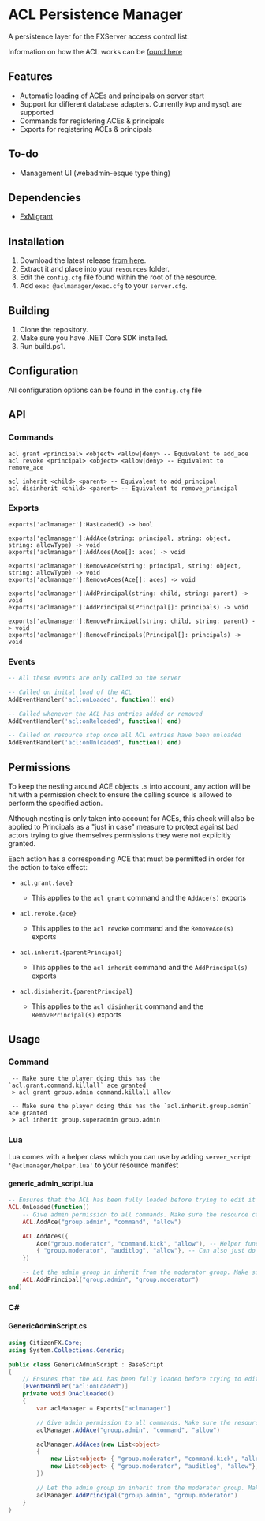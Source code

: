 # ACL Persistence Manager

A persistence layer for the FXServer access control list. 

Information on how the ACL works can be [found here](https://forum.cfx.re/t/basic-aces-principals-overview-guide/90917)

## Features

- Automatic loading of ACEs and principals on server start
- Support for different database adapters. Currently `kvp` and `mysql` are supported
- Commands for registering ACEs & principals
- Exports for registering ACEs & principals

## To-do

- Management UI (webadmin-esque type thing)

## Dependencies

- [FxMigrant](https://github.com/Jazzuh/fxmigrant/releases)
## Installation

1. Download the latest release [from here](https://github.com/Jazzuh/AclPersistenceManager/releases).
2. Extract it and place into your `resources` folder. 
3. Edit the `config.cfg` file found within the root of the resource.
4. Add `exec @aclmanager/exec.cfg` to your `server.cfg`.
    
## Building

1. Clone the repository.
2. Make sure you have .NET Core SDK installed.
3. Run build.ps1.



## Configuration

All configuration options can be found in the `config.cfg` file
## API

### Commands


```
acl grant <principal> <object> <allow|deny> -- Equivalent to add_ace
acl revoke <principal> <object> <allow|deny> -- Equivalent to remove_ace

acl inherit <child> <parent> -- Equivalent to add_principal
acl disinherit <child> <parent> -- Equivalent to remove_principal
```

### Exports

```
exports['aclmanager']:HasLoaded() -> bool

exports['aclmanager']:AddAce(string: principal, string: object, string: allowType) -> void
exports['aclmanager']:AddAces(Ace[]: aces) -> void

exports['aclmanager']:RemoveAce(string: principal, string: object, string: allowType) -> void
exports['aclmanager']:RemoveAces(Ace[]: aces) -> void

exports['aclmanager']:AddPrincipal(string: child, string: parent) -> void
exports['aclmanager']:AddPrincipals(Principal[]: principals) -> void

exports['aclmanager']:RemovePrincipal(string: child, string: parent) -> void
exports['aclmanager']:RemovePrincipals(Principal[]: principals) -> void
```

### Events

``` lua
-- All these events are only called on the server

-- Called on inital load of the ACL
AddEventHandler('acl:onLoaded', function() end)

-- Called whenever the ACL has entries added or removed
AddEventHandler('acl:onReloaded', function() end)

-- Called on resource stop once all ACL entries have been unloaded
AddEventHandler('acl:onUnloaded', function() end)
```
## Permissions

To keep the nesting around ACE objects `.`s into account, any action will be hit with a permission check to ensure the calling source is allowed to perform the specified action. 

Although nesting is only taken into account for ACEs, this check will also be applied to Principals as a "just in case" measure to protect against bad actors trying to give themselves permissions they were not explicitly granted. 

Each action has a corresponding ACE that must be permitted in order for the action to take effect:

- `acl.grant.{ace}`
    - This applies to the `acl grant` command and the `AddAce(s)` exports

- `acl.revoke.{ace}`
    - This applies to the `acl revoke` command and the `RemoveAce(s)` exports

- `acl.inherit.{parentPrincipal}`
    - This applies to the `acl inherit` command and the `AddPrincipal(s)` exports

- `acl.disinherit.{parentPrincipal}`
    - This applies to the `acl disinherit` command and the `RemovePrincipal(s)` exports


## Usage


### Command

```
 -- Make sure the player doing this has the `acl.grant.command.killall` ace granted
 > acl grant group.admin command.killall allow

 -- Make sure the player doing this has the `acl.inherit.group.admin` ace granted
 > acl inherit group.superadmin group.admin
```

### Lua

Lua comes with a helper class which you can use by adding `server_script '@aclmanager/helper.lua'` to your resource manifest

#### generic_admin_script.lua
```lua
-- Ensures that the ACL has been fully loaded before trying to edit it
ACL.OnLoaded(function()
    -- Give admin permission to all commands. Make sure the resource calling this has the 'acl.grant.command' granted
    ACL.AddAce("group.admin", "command", "allow")

    ACL.AddAces({
        Ace("group.moderator", "command.kick", "allow"), -- Helper function which will format the ace for you
        { "group.moderator", "auditlog", "allow"}, -- Can also just do it yourself if you want to
    })

    -- Let the admin group in inherit from the moderator group. Make sure the source calling this has the 'acl.inherit.group.moderator' granted
    ACL.AddPrincipal("group.admin", "group.moderator")
end)
```

### C#

#### GenericAdminScript.cs

```cs
using CitizenFX.Core;
using System.Collections.Generic;

public class GenericAdminScript : BaseScript 
{
    // Ensures that the ACL has been fully loaded before trying to edit it
    [EventHandler("acl:onLoaded")]
    private void OnAclLoaded()
    {
        var aclManager = Exports["aclmanager"]

        // Give admin permission to all commands. Make sure the resource calling this has the 'acl.grant.command' granted
        aclManager.AddAce("group.admin", "command", "allow")

        aclManager.AddAces(new List<object>
        {
            new List<object> { "group.moderator", "command.kick", "allow" }, 
            new List<object> { "group.moderator", "auditlog", "allow"}, 
        })

        // Let the admin group in inherit from the moderator group. Make sure the source calling this has the 'acl.inherit.group.moderator' granted
        aclManager.AddPrincipal("group.admin", "group.moderator")
    }
}
```

